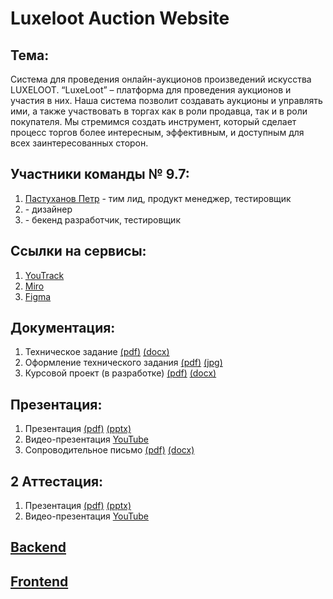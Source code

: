 # Luxeloot Auction Website
## Тема:
  Система для проведения онлайн-аукционов произведений искусства LUXELOOT. 
  “LuxeLoot” – платформа для проведения аукционов и участия в них. 
  Наша система позволит создавать аукционы и управлять ими, а также участвовать в торгах как в роли продавца, так и в роли покупателя. 
  Мы стремимся создать инструмент, который сделает процесс торгов более интересным, эффективным, и доступным для всех заинтересованных сторон.
## Участники команды № 9.7:
  1. [Пастуханов Петр](https://github.com/pastukhanov) - тим лид, продукт менеджер, тестировщик
  2. []() - дизайнер
  3. []() - бекенд разработчик, тестировщик
## Ссылки на сервисы:
  1. [YouTrack]()
  2. [Miro]()
  3. [Figma](https://www.figma.com/design/i74pQfmnkfjxAXHNGFImgr/Untitled?node-id=0-1&t=EJphORzvjXYbcK9c-0)
## Документация:
  1. Техническое задание [(pdf)]() [(docx)](https://github.com/pastukhanov/auction_website/blob/master/docs/%D0%A2%D0%B5%D1%85%D0%BD%D0%B8%D1%87%D0%B5%D1%81%D0%BA%D0%BE%D0%B5_%D0%B7%D0%B0%D0%B4%D0%B0%D0%BD%D0%B8%D0%B5.docx)
  2. Оформление технического задания [(pdf)]() [(jpg)]()
  3. Курсовой проект (в разработке) [(pdf)]() [(docx)]()
## Презентация:
  1. Презентация [(pdf)](https://github.com/pastukhanov/auction_website/blob/master/docs/presentation.pdf) [(pptx)](https://github.com/pastukhanov/auction_website/blob/master/docs/presentation.pptx)
  2. Видео-презентация [YouTube]()
  3. Cопроводительное письмо [(pdf)]() [(docx)]()

## 2 Аттестация:
  1. Презентация [(pdf)](https://github.com/pastukhanov/auction_website/blob/master/docs/presentation.pdf) [(pptx)](https://github.com/pastukhanov/auction_website/blob/master/docs/presentation.pptx)
  2. Видео-презентация [YouTube]()

     
## [Backend](https://github.com/pastukhanov/backend_auction) 
## [Frontend](https://github.com/pastukhanov/frontend_auction)
